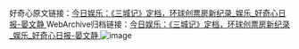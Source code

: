 好奇心原文链接：[今日娱乐：《三城记》定档，环球创票房新纪录_娱乐_好奇心日报-晏文静 ](https://www.qdaily.com/articles/10861.html)
WebArchive归档链接：[今日娱乐：《三城记》定档，环球创票房新纪录_娱乐_好奇心日报-晏文静 ](http://web.archive.org/web/20190623163315/https://www.qdaily.com/articles/10861.html)
![image](http://ww3.sinaimg.cn/large/007d5XDply1g3wcbin6ogj30u03tq1kx)